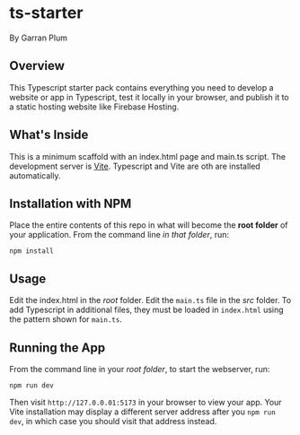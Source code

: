 # ts-starter
By Garran Plum

## Overview
This Typescript starter pack contains everything you need to develop a website or app in Typescript, test it locally in your browser, and publish it to a static hosting website like Firebase Hosting.


## What's Inside
This is a minimum scaffold with an index.html page and main.ts script. The development server is [Vite](https://vitejs.dev). Typescript and Vite are oth are installed automatically.

## Installation with NPM
Place the entire contents of this repo in what will become the **root folder** of your application. From the command line *in that folder*, run:

```npm install```

## Usage
Edit the index.html in the *root* folder. Edit the `main.ts` file in the *src* folder. To add Typescript in additional files, they must be loaded in `index.html` using the pattern shown for `main.ts`.

## Running the App
From the command line in your *root folder*, to start the webserver, run:

```npm run dev```

Then visit `http://127.0.0.01:5173` in your browser to view your app. Your Vite installation may display a different server address after you `npm run dev`, in which case you should visit that address instead.